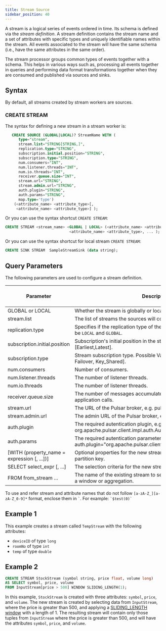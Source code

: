 ```yaml
---
title: Stream Source
sidebar_position: 40
---
```


A stream is a logical series of events ordered in time. Its schema is defined via the _stream definition_. A stream definition contains the stream name and a set of attributes with specific types and uniquely identifiable names within the stream. All events associated to the stream will have the same schema (i.e., have the same attributes in the same order).

The stream processor groups common types of events together with a schema. This helps in various ways such as, processing all events together in queries and performing data format transformations together when they are consumed and published via sources and sinks.

## Syntax

By default, all streams created by stream workers are sources.

### CREATE STREAM

The syntax for defining a new stream in a stream worker is:

```sql
   CREATE SOURCE (GLOBAL|LOCAL)? StreamName WITH (
      type="stream", 
      stream.list="STRING[STRING,]", 
      replication.type="STRING", 
      subscription.initial.position="STRING",
      subscription.type="STRING",
      num.consumers="INT",
      num.listener.threads="INT",
      num.io.threads="INT",
      receiver.queue.size="INT",
      stream.url="STRING",
      stream.admin.url="STRING",
      auth.plugin="STRING",
      auth.params="STRING",
      map.type='type')  
    (<attribute_name> <attribute_type>[,
     <attribute_name> <attribute_type>] );
```

Or you can use the syntax shortcut `CREATE STREAM`:

```sql
CREATE STREAM <stream_name> <GLOBAL | LOCAL> (<attribute_name> <attribute_type>,
                             <attribute_name> <attribute_type>, ... );
```

Or you can use the syntax shortcut for local stream `CREATE STREAM`:

```sql
CREATE SINK STREAM  SampleStreamSink (data string);
```

## Query Parameters

The following parameters are used to configure a stream definition.

| Parameter     | Description | Default Value | Possible Data Types | Optional |
| ------------- |-------------| ------------- | ------------------- | -------- |
| GLOBAL or LOCAL      | Whether the stream is globally or locally replicated. Default is `LOCAL`. |
| stream.list | The list of streams the sources will consume events. | -    | STRING        | No                  |
| replication.type | Specifies if the replication type of the streams. Possible values can be `LOCAL` and `GLOBAL`.      | LOCAL         | STRING         | Yes      |
| subscription.initial.position | Subscription's initial position in the stream. Possible values: [Earliest,Latest]. | Latest | STRING | Yes|
| subscription.type | Stream subscription type. Possible Values: [Exclusive, Shared, Failover, Key_Shared]. | Shared | STRING | Yes|
| num.consumers | Number of consumers. | 1 | INT | Yes |
| num.listener.threads | The number of listener threads. | 1 | INT | Yes |
| num.io.threads | The number of listener threads. | 1 | INT | Yes |
| receiver.queue.size | The number of messages accumulated by a consumer before an application calls. | 1000 | INT | Yes |
| stream.url | The URL of the Pulsar broker, e.g. pulsar_ssl://my-broker:6651. | NULL | STRING | Yes |
| stream.admin.url | The admin URL of the Pulsar broker, e.g. https://my-broker:8080. | NULL | STRING | Yes |
| auth.plugin | The required autentication plugin, e.g. org.apache.pulsar.client.impl.auth.AuthenticationToken. | NULL | STRING | Yes |
| auth.params | The required autentication parameters, e.g. JWT in case auth.plugin="org.apache.pulsar.client.impl.auth.AuthenticationToken". | NULL | STRING | Yes |
| [WITH (property_name = expression [, ...])] | Optional properties for the new stream, such as a time-to-live or a partition key. |
| SELECT select_expr [, ...] | The selection criteria for the new stream. |
| FROM from_stream … | The name of the existing stream to select data from. This can include a window or aggregation. |

To use and refer stream and attribute names that do not follow `[a-zA-Z_][a-zA-Z_0-9]*` format, enclose them in ``` ` ```. For example: ``` `$test(0)` ```

## Example 1

This example creates a stream called `TempStream` with the following attributes:

- `deviceID` of type `long`
- `roomNo` of type `int`
- `temp` of type `double`

## Example 2

```sql
CREATE STREAM StockStream (symbol string, price float, volume long)
AS SELECT symbol, price, volume
FROM InputStream[price > 500] WINDOW SLIDING_LENGTH(1);
```

In this example, `StockStream` is created with three attributes: `symbol`, `price`, and `volume`. The new stream is created by selecting data from `InputStream`, where the price is greater than 500, and applying a [SLIDING_LENGTH window](../windows/window-types/sliding-length) with a length of 1. The resulting stream will contain only those tuples from `InputStream` where the price is greater than 500, and will have the attributes `symbol`, `price`, and `volume`.
